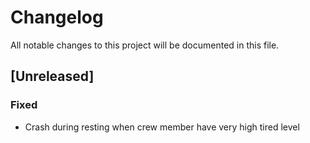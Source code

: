 # Changelog
All notable changes to this project will be documented in this file.

## [Unreleased]

### Fixed
- Crash during resting when crew member have very high tired level
